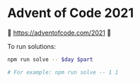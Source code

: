 # Advent of Code 2021

🎅 https://adventofcode.com/2021 🎅

To run solutions:

```bash
npm run solve -- $day $part

# For example: npm run solve -- 1 1
```
